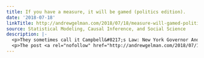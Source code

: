 ```yaml
---
title: If you have a measure, it will be gamed (politics edition).
date: '2018-07-18'
linkTitle: http://andrewgelman.com/2018/07/18/measure-will-gamed-politics-edition/
source: Statistical Modeling, Causal Inference, and Social Science
description: |-
  <p>They sometimes call it Campbell&#8217;s Law: New York Governor Andrew Cuomo is not exactly known for drumming up grassroots enthusiasm and small donor contributions, so it was quite a surprise on Monday when his reelection campaign reported that more than half of his campaign contributors this year gave $250 or less. But wait—a closer examination [&#8230;]</p>
  <p>The post <a rel="nofollow" href="http://andrewgelman.com/2018/07/18/measure-will-gamed-politics-edition/">If you have a measure, it
---
```

